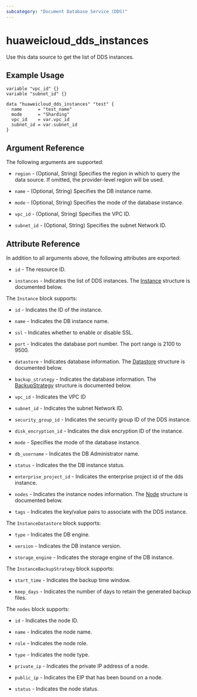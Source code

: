 ```yaml
---
subcategory: "Document Database Service (DDS)"
---
```


# huaweicloud_dds_instances

Use this data source to get the list of DDS instances.

## Example Usage

```hcl
variable "vpc_id" {}
variable "subnet_id" {}

data "huaweicloud_dds_instances" "test" {
  name      = "test_name"
  mode      = "Sharding"
  vpc_id    = var.vpc_id
  subnet_id = var.subnet_id
}
```

## Argument Reference

The following arguments are supported:

* `region` - (Optional, String) Specifies the region in which to query the data source.
  If omitted, the provider-level region will be used.

* `name` - (Optional, String) Specifies the DB instance name.

* `mode` - (Optional, String) Specifies the mode of the database instance.

* `vpc_id` - (Optional, String) Specifies the VPC ID.

* `subnet_id` - (Optional, String) Specifies the subnet Network ID.

## Attribute Reference

In addition to all arguments above, the following attributes are exported:

* `id` - The resource ID.

* `instances` - Indicates the list of DDS instances.
  The [Instance](#DdsInstance_Instance) structure is documented below.

<a name="DdsInstance_Instance"></a>
The `Instance` block supports:

* `id` - Indicates the ID of the instance.

* `name` - Indicates the DB instance name.

* `ssl` - Indicates whether to enable or disable SSL.

* `port` - Indicates the database port number. The port range is 2100 to 9500.

* `datastore` - Indicates database information.
  The [Datastore](#DdsInstance_InstanceDatastore) structure is documented below.

* `backup_strategy` - Indicates the database information.
  The [BackupStrategy](#DdsInstance_InstanceBackupStrategy) structure is documented below.

* `vpc_id` - Indicates the VPC ID

* `subnet_id` - Indicates the subnet Network ID.

* `security_group_id` - Indicates the security group ID of the DDS instance.

* `disk_encryption_id` - Indicates the disk encryption ID of the instance.

* `mode` - Specifies the mode of the database instance.

* `db_username` - Indicates the DB Administrator name.

* `status` - Indicates the the DB instance status.

* `enterprise_project_id` - Indicates the enterprise project id of the dds instance.

* `nodes` - Indicates the instance nodes information.
  The [Node](#DdsInstance_InstanceNode) structure is documented below.

* `tags` - Indicates the key/value pairs to associate with the DDS instance.

<a name="DdsInstance_InstanceDatastore"></a>
The `InstanceDatastore` block supports:

* `type` - Indicates the DB engine.

* `version` - Indicates the DB instance version.

* `storage_engine` - Indicates the storage engine of the DB instance.

<a name="DdsInstance_InstanceBackupStrategy"></a>
The `InstanceBackupStrategy` block supports:

* `start_time` - Indicates the backup time window.

* `keep_days` - Indicates the number of days to retain the generated backup files.

<a name="DdsInstance_InstanceNode"></a>
The `nodes` block supports:

* `id` - Indicates the node ID.

* `name` - Indicates the node name.

* `role` - Indicates the node role.

* `type` - Indicates the node type.

* `private_ip` - Indicates the private IP address of a node.

* `public_ip` - Indicates the EIP that has been bound on a node.

* `status` - Indicates the node status.
